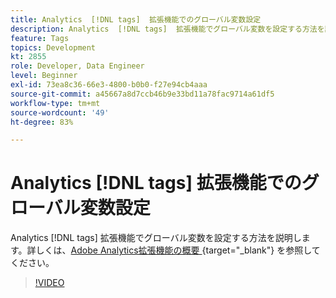 ```yaml
---
title: Analytics  [!DNL tags]  拡張機能でのグローバル変数設定
description: Analytics  [!DNL tags]  拡張機能でグローバル変数を設定する方法を説明します。
feature: Tags
topics: Development
kt: 2855
role: Developer, Data Engineer
level: Beginner
exl-id: 73ea8c36-66e3-4800-b0b0-f27e94cb4aaa
source-git-commit: a45667a8d7ccb46b9e33bd11a78fac9714a61df5
workflow-type: tm+mt
source-wordcount: '49'
ht-degree: 83%

---
```


# Analytics [!DNL tags] 拡張機能でのグローバル変数設定

Analytics [!DNL tags] 拡張機能でグローバル変数を設定する方法を説明します。詳しくは、[Adobe Analytics拡張機能の概要 &#x200B;](https://experienceleague.adobe.com/docs/experience-platform/tags/extensions/client/analytics/overview.html?lang=ja){target="_blank"} を参照してください。

>[!VIDEO](https://video.tv.adobe.com/v/3427925/?quality=12&learn=on&captions=jpn)
